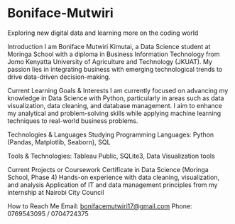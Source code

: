 # Boniface-Mutwiri
Exploring new digital data and learning more on the coding world



Introduction
I am Boniface Mutwiri Kimutai, a Data Science student at Moringa School with a diploma in Business Information Technology from Jomo Kenyatta University of Agriculture and Technology (JKUAT). My passion lies in integrating business with emerging technological trends to drive data-driven decision-making.




Current Learning Goals & Interests
I am currently focused on advancing my knowledge in Data Science with Python, particularly in areas such as data visualization, data cleaning, and database management. I aim to enhance my analytical and problem-solving skills while applying machine learning techniques to real-world business problems.



Technologies & Languages Studying
Programming Languages: Python (Pandas, Matplotlib, Seaborn), SQL


Tools & Technologies: Tableau Public, SQLite3, Data Visualization tools


Current Projects or Coursework
Certificate in Data Science (Moringa School, Phase 4)
Hands-on experience with data cleaning, visualization, and analysis
Application of IT and data management principles from my internship at Nairobi City Council



How to Reach Me
Email: bonifacemutwiri17@gmail.com
Phone: 0769543095 / 0704724375
